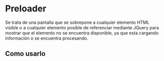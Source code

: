 # Preloader

Se trata de una pantalla que se sobrepone a cualquier elemento HTML visible o a cualquier elemento posible de referenciar mediante JQuery para mostrar que el elemento no se encuentra disponible, ya que esta cargando información o se encuentra procesando.

## Como usarlo
